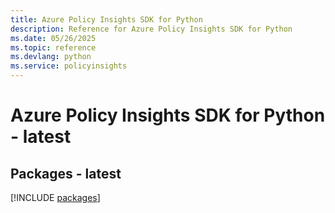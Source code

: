 ```yaml
---
title: Azure Policy Insights SDK for Python
description: Reference for Azure Policy Insights SDK for Python
ms.date: 05/26/2025
ms.topic: reference
ms.devlang: python
ms.service: policyinsights
---
```

# Azure Policy Insights SDK for Python - latest
## Packages - latest
[!INCLUDE [packages](policy-insights-index.md)]